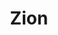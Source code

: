 ---
unit_code: "ZION"
unit_name: "Zion NP"
unit_type: "National Park"
nps_region: "Intermountain"
scalerank: 4
note: "null"
name: "Zion"
featureclass: "National Park Service"
geojson: >-
  {"type":"Feature","properties":{},"geometry":{"type":"Polygon","coordinates":[[[-113.01350911458334,37.17106119791667],[-113.09077962239584,37.17106119791667],[-113.09077962239584,37.200032552083336],[-113.110107421875,37.200032552083336],[-113.110107421875,37.33524576822917],[-113.12459309895834,37.373860677083336],[-113.197021484375,37.373860677083336],[-113.21630859375,37.40287272135417],[-113.21630859375,37.451131184895836],[-113.197021484375,37.504231770833336],[-113.14388020833334,37.504231770833336],[-113.14388020833334,37.44632975260417],[-113.09077962239584,37.44632975260417],[-113.09077962239584,37.373860677083336],[-113.05696614583334,37.373860677083336],[-113.02799479166667,37.3931884765625],[-112.9990234375,37.3931884765625],[-112.9990234375,37.36905924479167],[-112.90242513020834,37.36905924479167],[-112.89762369791667,37.267659505208336],[-112.86381022135417,37.253133138020836],[-112.86381022135417,37.1517333984375],[-112.89762369791667,37.14208984375],[-112.97005208333334,37.14208984375],[-112.97005208333334,37.166219075520836],[-113.01350911458334,37.166219075520836],[-113.01350911458334,37.17106119791667]]]}}
number: 16
title: "Zion"
---